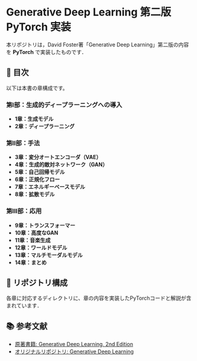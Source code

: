 # Generative Deep Learning 第二版 PyTorch 実装

本リポジトリは，David Foster著「Generative Deep Learning」第二版の内容を **PyTorch** で実装したものです．

## 📖 目次

以下は本書の章構成です。

### 第I部：生成的ディープラーニングへの導入

- **1章：生成モデル**
- **2章：ディープラーニング**

### 第II部：手法

- **3章：変分オートエンコーダ（VAE）**
- **4章：生成的敵対ネットワーク（GAN）**
- **5章：自己回帰モデル**
- **6章：正規化フロー**
- **7章：エネルギーベースモデル**
- **8章：拡散モデル**

### 第III部：応用

- **9章：トランスフォーマー**
- **10章：高度なGAN**
- **11章：音楽生成**
- **12章：ワールドモデル**
- **13章：マルチモーダルモデル**
- **14章：まとめ**

## 📂 リポジトリ構成

各章に対応するディレクトリに、章の内容を実装したPyTorchコードと解説が含まれています．

## 📚 参考文献

- 	[原著書籍: Generative Deep Learning, 2nd Edition](https://www.amazon.co.jp/dp/4814400756)
- 	[オリジナルリポジトリ: Generative Deep Learning](https://github.com/davidADSP/Generative_Deep_Learning_2nd_Edition/)
